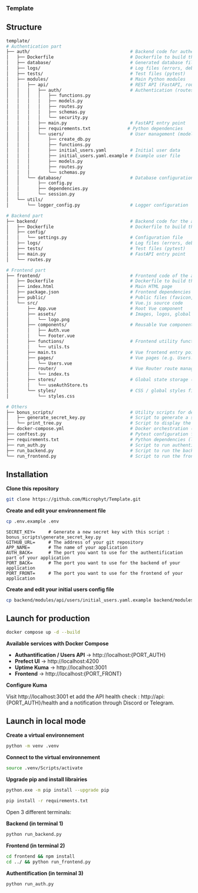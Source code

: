 ### Template

## Structure

```sh
template/
# Authentication part
├── auth/                                      # Backend code for authentication management (API, server logic)
│   ├── Dockerfile                             # Dockerfile to build the auth image
│   ├── database/                              # Generated database files
│   ├── logs/                                  # Log files (errors, debug, info)
│   ├── tests/                                 # Test files (pytest)
│   ├── modules/                               # Main Python modules
│   │   ├── api/                               # REST API (FastAPI, routes, schemas...)
│   │   │   ├── auth/                          # Authentication (routes, models, security)
│   │   │   │   ├── functions.py
│   │   │   │   ├── models.py
│   │   │   │   ├── routes.py
│   │   │   │   ├── schemas.py
│   │   │   │   └── security.py
│   │   │   ├── main.py                        # FastAPI entry point
│   │   │   ├── requirements.txt              # Python dependencies
│   │   │   └── users/                         # User management (models, routes...)
│   │   │       ├── create_db.py
│   │   │       ├── functions.py
│   │   │       ├── initial_users.yaml         # Initial user data
│   │   │       ├── initial_users.yaml.example # Example user file
│   │   │       ├── models.py
│   │   │       ├── routes.py
│   │   │       └── schemas.py
│   │   └── database/                          # Database configuration and session
│   │       ├── config.py
│   │       ├── dependencies.py
│   │       └── session.py
│   └── utils/
│       └── logger_config.py                   # Logger configuration

# Backend part
├── backend/                                   # Backend code for the application (API, server logic)
│   ├── Dockerfile                             # Dockerfile to build the backend image
│   ├── config/
│   │   └── settings.py                        # Configuration file
│   ├── logs/                                  # Log files (errors, debug, info)
│   ├── tests/                                 # Test files (pytest)
│   ├── main.py                                # FastAPI entry point
│   └── routes.py

# Frontend part
├── frontend/                                  # Frontend code of the application (Vue.js)
│   ├── Dockerfile                             # Dockerfile to build the frontend image
│   ├── index.html                             # Main HTML page
│   ├── package.json                           # Frontend dependencies and scripts (npm)
│   ├── public/                                # Public files (favicon, static assets)
│   └── src/                                   # Vue.js source code
│       ├── App.vue                            # Root Vue component
│       ├── assets/                            # Images, logos, global styles
│       │   └── logo.png
│       ├── components/                        # Reusable Vue components
│       │   ├── Auth.vue
│       │   └── Footer.vue
│       ├── functions/                         # Frontend utility functions (TS)
│       │   └── utils.ts
│       ├── main.ts                            # Vue frontend entry point
│       ├── pages/                             # Vue pages (e.g. Users.vue)
│       │   └── Users.vue
│       ├── router/                            # Vue Router route management
│       │   └── index.ts
│       ├── stores/                            # Global state storage (Pinia)
│       │   └── useAuthStore.ts
│       └── styles/                            # CSS / global styles files
│           └── styles.css

# Others
├── bonus_scripts/                             # Utility scripts for dev or management
│   ├── generate_secret_key.py                 # Script to generate a secret key (e.g. JWT)
│   └── print_tree.py                          # Script to display the project tree structure
├── docker-compose.yml                         # Docker orchestration (backend + frontend)
├── conftest.py                                # Pytest configuration file for global tests
├── requirements.txt                           # Python dependencies (local dev)
├── run_auth.py                                # Script to run authentication management (local dev)
├── run_backend.py                             # Script to run the backend (local dev)
└── run_frontend.py                            # Script to run the frontend (local dev)
```

## Installation

**Clone this repository**

```sh
git clone https://github.com/Microphyt/Template.git
```

**Create and edit your environnement file**

```sh
cp .env.example .env
```

```
SECRET_KEY=     # Generate a new secret key with this script : bonus_scripts\generate_secret_key.py
GITHUB_URL=     # The address of your git repository
APP_NAME=       # The name of your application
AUTH_BACK=      # The port you want to use for the authentification part of your application
PORT_BACK=      # The port you want to use for the backend of your application
PORT_FRONT=     # The port you want to use for the frontend of your application
```

**Create and edit your initial users config file**

```sh
cp backend/modules/api/users/initial_users.yaml.example backend/modules/api/users/initial_users.yaml
```

## Launch for production

```sh
docker compose up -d --build
```

**Available services with Docker Compose**

- **Authantification / Users API** → http://localhost:{PORT_AUTH}
- **Prefect UI** → http://localhost:4200
- **Uptime Kuma** → http://localhost:3001
- **Frontend** → http://localhost:{PORT_FRONT}

**Configure Kuma**

Visit http://localhost:3001 et add the API health check : http://api:{PORT_AUTH}/health and a notification through Discord or Telegram.

## Launch in local mode

**Create a virtual environnement**

```sh
python -m venv .venv
```

**Connect to the virtual environnement**

```sh
source .venv/Scripts/activate
```

**Upgrade pip and install librairies**

```sh
python.exe -m pip install --upgrade pip
```

```sh
pip install -r requirements.txt
```

Open 3 different terminals:

**Backend (in terminal 1)**

```sh
python run_backend.py
```

**Frontend (in terminal 2)**

```sh
cd frontend && npm install
cd ../ && python run_frontend.py
```

**Authentification (in terminal 3)**

```sh
python run_auth.py
```

